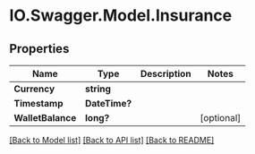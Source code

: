 # IO.Swagger.Model.Insurance
## Properties

Name | Type | Description | Notes
------------ | ------------- | ------------- | -------------
**Currency** | **string** |  | 
**Timestamp** | **DateTime?** |  | 
**WalletBalance** | **long?** |  | [optional] 

[[Back to Model list]](../README.md#documentation-for-models) [[Back to API list]](../README.md#documentation-for-api-endpoints) [[Back to README]](../README.md)

